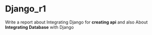 # Django_r1

Write a report about Integrating Django for **creating api** and also About **Integrating Database** with Django
